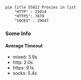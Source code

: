
```mermaid
pie title 55812 Proxies in list
    "HTTP" : 25014
    "HTTPS": 7879
    "SOCKS" : 29647
```

### Some Info
#### Average Timeout

- mixed: 3.9s
- http: 2.0s
- https: 9.1s
- socks: 5.4s